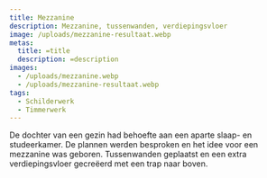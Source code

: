 ```yaml
---
title: Mezzanine
description: Mezzanine, tussenwanden, verdiepingsvloer
image: /uploads/mezzanine-resultaat.webp
metas:
  title: =title
  description: =description
images:
  - /uploads/mezzanine.webp
  - /uploads/mezzanine-resultaat.webp
tags:
  - Schilderwerk
  - Timmerwerk
---
```

De dochter van een gezin had behoefte aan een aparte slaap- en studeerkamer. De plannen werden besproken en het idee voor een mezzanine was geboren. Tussenwanden geplaatst en een extra verdiepingsvloer gecreëerd met een trap naar boven.
